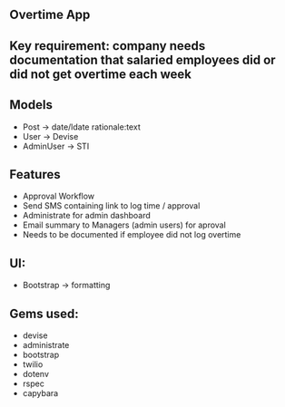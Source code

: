 ## Overtime App

## Key requirement: company needs documentation that salaried employees did or did not get overtime each week

## Models
- Post -> date/ldate rationale:text
- User -> Devise
- AdminUser -> STI

## Features
- Approval Workflow
- Send SMS containing link to log time / approval
- Administrate for admin dashboard
- Email summary to Managers (admin users) for aproval
- Needs to be documented if employee did not log overtime

## UI:
- Bootstrap -> formatting

## Gems used:
- devise
- administrate
- bootstrap
- twilio
- dotenv
- rspec
- capybara
 
